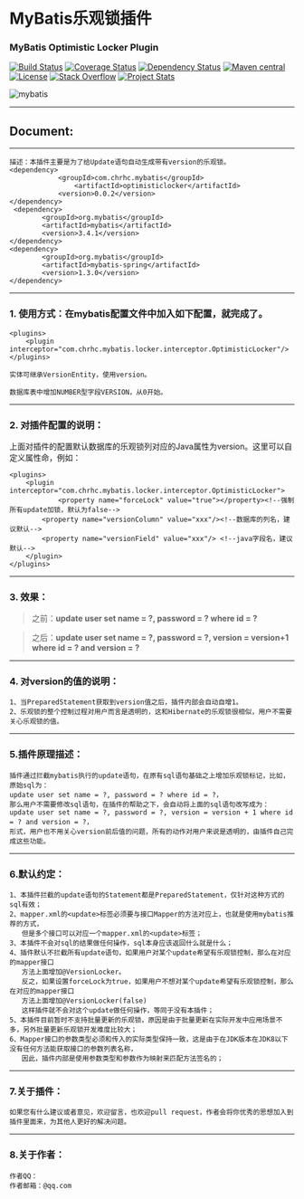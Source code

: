 # MyBatis乐观锁插件 #

### MyBatis Optimistic Locker Plugin ###

[![Build Status](https://travis-ci.org/mybatis/mybatis-3.svg?branch=master)](https://travis-ci.org/mybatis/mybatis-3)
[![Coverage Status](https://coveralls.io/repos/mybatis/mybatis-3/badge.svg?branch=master&service=github)](https://coveralls.io/github/mybatis/mybatis-3?branch=master)
[![Dependency Status](https://www.versioneye.com/user/projects/56199c04a193340f320005d3/badge.svg?style=flat)](https://www.versioneye.com/user/projects/56199c04a193340f320005d3)
[![Maven central](https://maven-badges.herokuapp.com/maven-central/org.mybatis/mybatis/badge.svg)](https://maven-badges.herokuapp.com/maven-central/org.mybatis/mybatis)
[![License](http://img.shields.io/:license-apache-brightgreen.svg)](http://www.apache.org/licenses/LICENSE-2.0.html)
[![Stack Overflow](http://img.shields.io/:stack%20overflow-mybatis-brightgreen.svg)](http://stackoverflow.com/questions/tagged/mybatis)
[![Project Stats](https://www.openhub.net/p/mybatis/widgets/project_thin_badge.gif)](https://www.openhub.net/p/mybatis)

![mybatis](http://mybatis.github.io/images/mybatis-logo.png)

----------

## Document: ##
	
----------

	描述：本插件主要是为了给Update语句自动生成带有version的乐观锁。
	<dependency>
	            <groupId>com.chrhc.mybatis</groupId>
      	            <artifactId>optimisticlocker</artifactId>
 	            <version>0.0.2</version>
	</dependency>
	 <dependency>
			<groupId>org.mybatis</groupId>
			<artifactId>mybatis</artifactId>
			<version>3.4.1</version>
	</dependency>
	<dependency>
			<groupId>org.mybatis</groupId>
			<artifactId>mybatis-spring</artifactId>
			<version>1.3.0</version>
	</dependency>

----------
### 1. 使用方式：在mybatis配置文件中加入如下配置，就完成了。 ###
	<plugins>
		<plugin interceptor="com.chrhc.mybatis.locker.interceptor.OptimisticLocker"/>
	</plugins>
	
	实体可继承VersionEntity，使用version。
	
	数据库表中增加NUMBER型字段VERSION，从0开始。
	

----------

### 2. 对插件配置的说明： ###
	
上面对插件的配置默认数据库的乐观锁列对应的Java属性为version。这里可以自定义属性命，例如：

	<plugins>
		<plugin interceptor="com.chrhc.mybatis.locker.interceptor.OptimisticLocker">
		        <property name="forceLock" value="true"></property><!--强制所有update加锁，默认为false-->
			<property name="versionColumn" value="xxx"/><!--数据库的列名，建议默认-->
			<property name="versionField" value="xxx"/> <!--java字段名，建议默认-->
		</plugin>
	</plugins>

----------

### 3. 效果： ###
> 之前：**update user set name = ?, password = ?  where id = ?**

> 之后：**update user set name = ?, password = ?, version = version+1 where id = ? and version = ?**

----------


### 4. 对version的值的说明： ###
	1、当PreparedStatement获取到version值之后，插件内部会自动自增1。
	2、乐观锁的整个控制过程对用户而言是透明的，这和Hibernate的乐观锁很相似，用户不需要关心乐观锁的值。

----------
### 5.插件原理描述： ###
	插件通过拦截mybatis执行的update语句，在原有sql语句基础之上增加乐观锁标记，比如，原始sql为：
	update user set name = ?, password = ? where id = ?，
	那么用户不需要修改sql语句，在插件的帮助之下，会自动将上面的sql语句改写成为：
	update user set name = ?, password = ?, version = version + 1 where id = ? and version = ?，
	形式，用户也不用关心version前后值的问题，所有的动作对用户来说是透明的，由插件自己完成这些功能。
----------


### 6.默认约定： ###
	1、本插件拦截的update语句的Statement都是PreparedStatement，仅针对这种方式的sql有效；
	2、mapper.xml的<update>标签必须要与接口Mapper的方法对应上，也就是使用mybatis推荐的方式，
	   但是多个接口可以对应一个mapper.xml的<update>标签；
	3、本插件不会对sql的结果做任何操作，sql本身应该返回什么就是什么；
	4、插件默认不拦截所有update语句，如果用户对某个update希望有乐观锁控制，那么在对应的mapper接口
	   方法上面增加@VersionLocker。
	   反之，如果设置forceLock为true，如果用户不想对某个update希望有乐观锁控制，那么在对应的mapper接口
	   方法上面增加@VersionLocker(false)
	   这样插件就不会对这个update做任何操作，等同于没有本插件；
	5、本插件目前暂时不支持批量更新的乐观锁，原因是由于批量更新在实际开发中应用场景不多，另外批量更新乐观锁开发难度比较大；
	6、Mapper接口的参数类型必须和传入的实际类型保持一致，这是由于在JDK版本在JDK8以下没有任何方法能获取接口的参数列表名称，
	   因此，插件内部是使用参数类型和参数作为映射来匹配方法签名的；

----------


### 7.关于插件： ###
	如果您有什么建议或者意见，欢迎留言，也欢迎pull request，作者会将你优秀的思想加入到插件里面来，为其他人更好的解决问题。

----------

### 8.关于作者： ###
	作者QQ：
	作者邮箱：@qq.com
